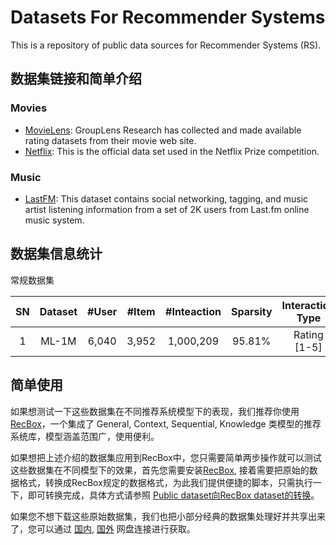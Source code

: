 # Datasets For Recommender Systems

This is a repository of public data sources for Recommender Systems (RS). 

## 数据集链接和简单介绍

### Movies
- [MovieLens](https://grouplens.org/datasets/movielens/): GroupLens Research has collected and made available rating datasets from their movie web site.
- [Netflix](https://www.kaggle.com/netflix-inc/netflix-prize-data): This is the official data set used in the Netflix Prize competition.

### Music
- [LastFM](https://grouplens.org/datasets/hetrec-2011/): This dataset contains social networking, tagging, and music artist listening information from a set of 2K users from Last.fm online music system.


## 数据集信息统计

常规数据集

   SN |Dataset|#User|#Item|#Inteaction|Sparsity|Interaction Type|TimeStamp|User Context| Item Context|Interaction Context|
|:---:|:----: |:---:|:---:|:--------:| :----: | :------------: |  :--------: |:--------: | :----------: | :---------------: |
| 1   |ML-1M  |6,040|3,952|1,000,209|95.81%  |Rating <br> [1-5]  |    √      |    √     |        √     |                   |



## 简单使用
如果想测试一下这些数据集在不同推荐系统模型下的表现，我们推荐你使用 [RecBox](https://github.com/RUCAIBox/RecBox)，一个集成了 
General, Context, Sequential, Knowledge 类模型的推荐系统库，模型涵盖范围广，使用便利。

如果想把上述介绍的数据集应用到RecBox中，您只需要简单两步操作就可以测试这些数据集在不同模型下的效果，首先您需要安装[RecBox](https://github.com/RUCAIBox/RecBox),
接着需要把原始的数据格式，转换成RecBox规定的数据格式，为此我们提供便捷的脚本，只需执行一下，即可转换完成，具体方式请参照 [Public dataset向RecBox dataset的转换]()。

如果您不想下载这些原始数据集，我们也把小部分经典的数据集处理好并共享出来了，您可以通过 [国内](), [国外]() 网盘连接进行获取。

